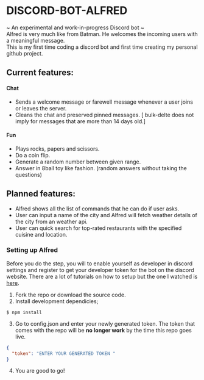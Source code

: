 # DISCORD-BOT-ALFRED
~ An experimental and work-in-progress Discord bot ~ <br>
Alfred is very much like from Batman. He welcomes the incoming users with a meaningful message. <br>
This is my first time coding a discord bot and first time creating my personal github project.

## Current features:
#### Chat
* Sends a welcome message or farewell message whenever a user joins or leaves the server.
* Cleans the chat and preserved pinned messages. [ bulk-delte does not imply for messages that are more than 14 days old.]
#### Fun
* Plays rocks, papers and scissors.
* Do a coin flip.
* Generate a random number between given range.
* Answer in 8ball toy like fashion. (random answers without taking the questions)
## Planned features:
* Alfred shows all the list of commands that he can do if user asks.
* User can input a name of the city and Alfred will fetch weather details of the city from an weather api.
* User can quick search for top-rated restaurants with the specified cuisine and location.

### Setting up Alfred

Before you do the step, you will to enable yourself as developer in discord settings and register to get your developer token for the bot on the discord website. There are a lot of tutorials on how to setup but the one I watched is [here](https://www.youtube.com/watch?v=tDh45V2S6jg).

1. Fork the repo or download the source code.
2. Install development dependicies;
```shell
$ npm install
```
3. Go to config.json and enter your newly generated token. The token that comes with the repo will be **no longer work** by the time this repo goes live.
```json
{
  "token": "ENTER YOUR GENERATED TOKEN "
}
```
4. You are good to go!


